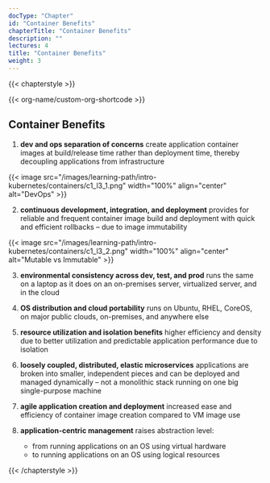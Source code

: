 ```yaml
---
docType: "Chapter"
id: "Container Benefits"
chapterTitle: "Container Benefits"
description: ""
lectures: 4
title: "Container Benefits"
weight: 3
---
```

{{< chapterstyle >}}

{{< org-name/custom-org-shortcode >}}

<h2 class="chapter-sub-heading">Container Benefits</h2>

1. **dev and ops separation of concerns** create application container images at build/release time rather than deployment time, thereby decoupling applications from infrastructure

{{< image src="/images/learning-path/intro-kubernetes/containers/c1_l3_1.png" width="100%" align="center" alt="DevOps" >}}

2. **continuous development, integration, and deployment** provides for reliable and frequent container image build and deployment with quick and efficient rollbacks – due to image immutability

{{< image src="/images/learning-path/intro-kubernetes/containers/c1_l3_2.png" width="100%" align="center" alt="Mutable vs Immutable" >}}

3. **environmental consistency across dev, test, and prod** runs the same on a laptop as it does on an on-premises server, virtualized server, and in the cloud

4. **OS distribution and cloud portability** runs on Ubuntu, RHEL, CoreOS, on major public clouds, on-premises, and anywhere else

5. **resource utilization and isolation benefits** higher efficiency and density due to better utilization and predictable application performance due to isolation

6. **loosely coupled, distributed, elastic microservices** applications are broken into smaller, independent pieces and can be deployed and managed dynamically – not a monolithic stack running on one big single-purpose machine

7. **agile application creation and deployment** increased ease and efficiency of container image creation compared to VM image use

8. <strong>application-centric management</strong> raises abstraction level:
   <ul>
     <li>from running applications on an OS using virtual hardware</li>
     <li>to running applications on an OS using logical resources</li>
   </ul>

{{< /chapterstyle >}}
